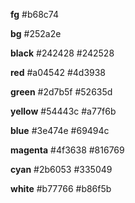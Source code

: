 **fg**
#b68c74

**bg**
#252a2e

**black**
#242428
#242528

**red**
#a04542
#4d3938

**green**
#2d7b5f
#52635d

**yellow**
#54443c
#a77f6b

**blue**
#3e474e
#69494c

**magenta**
#4f3638
#816769

**cyan**
#2b6053
#335049

**white**
#b77766
#b86f5b
